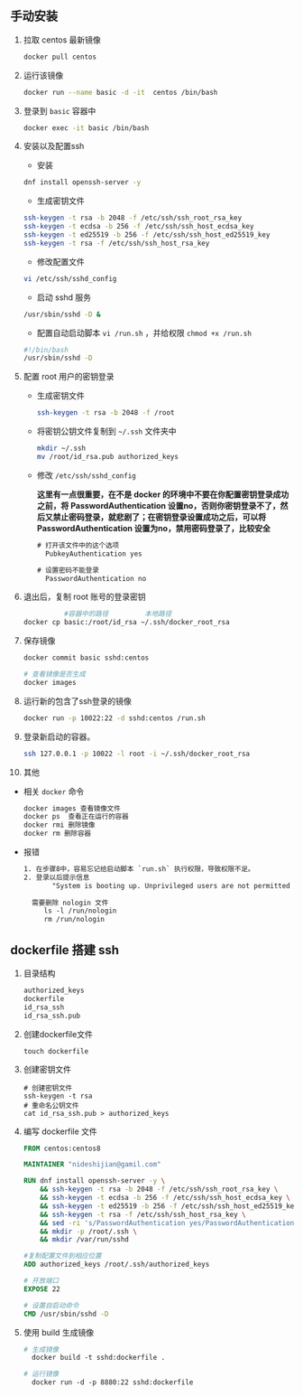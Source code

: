 ## 手动安装

1. 拉取 centos 最新镜像

   ```bash
   docker pull centos
   ```

2. 运行该镜像

   ```bash
   docker run --name basic -d -it  centos /bin/bash
   ```

3. 登录到 `basic` 容器中

   ```bash
   docker exec -it basic /bin/bash
   ```

4. 安装以及配置ssh

   * 安装

   ```bash
   dnf install openssh-server -y
   ```

   * 生成密钥文件

   ```bash
   ssh-keygen -t rsa -b 2048 -f /etc/ssh/ssh_root_rsa_key
   ssh-keygen -t ecdsa -b 256 -f /etc/ssh/ssh_host_ecdsa_key
   ssh-keygen -t ed25519 -b 256 -f /etc/ssh/ssh_host_ed25519_key
   ssh-keygen -t rsa -f /etc/ssh/ssh_host_rsa_key
   ```

   * 修改配置文件

   ```bash
   vi /etc/ssh/sshd_config
   ```

   * 启动 sshd 服务

   ```bash
   /usr/sbin/sshd -D &
   ```

   * 配置自动启动脚本 `vi /run.sh` ，并给权限 `chmod +x /run.sh` 

   ```bash
   #!/bin/bash
   /usr/sbin/sshd -D
   ```

5. 配置 root 用户的密钥登录

   * 生成密钥文件

     ```bash
     ssh-keygen -t rsa -b 2048 -f /root
     ```

   * 将密钥公钥文件复制到 `~/.ssh` 文件夹中

     ```bash
     mkdir ~/.ssh
     mv /root/id_rsa.pub authorized_keys
     ```

   * 修改 `/etc/ssh/sshd_config`

     **这里有一点很重要，在不是 docker 的环境中不要在你配置密钥登录成功之前，将 PasswordAuthentication 设置no，否则你密钥登录不了，然后又禁止密码登录，就悲剧了；在密钥登录设置成功之后，可以将PasswordAuthentication 设置为no，禁用密码登录了，比较安全** 

     ```html
     # 打开该文件中的这个选项
       PubkeyAuthentication yes
     
     # 设置密码不能登录
       PasswordAuthentication no
     ```

6. 退出后，复制 root 账号的登录密钥

   ```bash
             #容器中的路径         本地路径
   docker cp basic:/root/id_rsa ~/.ssh/docker_root_rsa
   ```

7. 保存镜像

   ```bash
   docker commit basic sshd:centos
   
   # 查看镜像是否生成
   docker images
   ```

8. 运行新的包含了ssh登录的镜像

   ```bash
   docker run -p 10022:22 -d sshd:centos /run.sh
   ```

9. 登录新启动的容器。

   ```bash
   ssh 127.0.0.1 -p 10022 -l root -i ~/.ssh/docker_root_rsa
   ```

10. 其他

   * 相关 `docker` 命令

     ```html
     docker images 查看镜像文件
     docker ps  查看正在运行的容器
     docker rmi 删除镜像
     docker rm 删除容器
     ```

   * 报错

     ```html
     1. 在步骤8中，容易忘记给启动脚本 `run.sh` 执行权限，导致权限不足。
     2. 登录以后提示信息
     		"System is booting up. Unprivileged users are not permitted to log in yet. Please come back later. For technical details, see pam_nologin(8)."
       
       需要删除 nologin 文件
          ls -l /run/nologin
          rm /run/nologin
     ```

## dockerfile 搭建 ssh

1. 目录结构

   ```html
   authorized_keys
   dockerfile
   id_rsa_ssh
   id_rsa_ssh.pub
   ```

2. 创建dockerfile文件

   ```shell
   touch dockerfile
   ```

3. 创建密钥文件

   ```shell
   # 创建密钥文件
   ssh-keygen -t rsa
   # 重命名公钥文件
   cat id_rsa_ssh.pub > authorized_keys
   ```

4. 编写 dockerfile 文件

   ```dockerfile
   FROM centos:centos8
   
   MAINTAINER "nideshijian@gamil.com"
   
   RUN dnf install openssh-server -y \
       && ssh-keygen -t rsa -b 2048 -f /etc/ssh/ssh_root_rsa_key \
       && ssh-keygen -t ecdsa -b 256 -f /etc/ssh/ssh_host_ecdsa_key \
       && ssh-keygen -t ed25519 -b 256 -f /etc/ssh/ssh_host_ed25519_key \
       && ssh-keygen -t rsa -f /etc/ssh/ssh_host_rsa_key \
       && sed -ri 's/PasswordAuthentication yes/PasswordAuthentication no/g' /etc/ssh/sshd_config \
       && mkdir -p /root/.ssh \
       && mkdir /var/run/sshd
   
   #复制配置文件到相应位置
   ADD authorized_keys /root/.ssh/authorized_keys
   
   # 开放端口
   EXPOSE 22
   
   # 设置自启动命令
   CMD /usr/sbin/sshd -D
   ```

5. 使用 build 生成镜像

   ```dockerfile
   # 生成镜像
     docker build -t sshd:dockerfile .
   
   # 运行镜像
     docker run -d -p 8880:22 sshd:dockerfile
   ```


